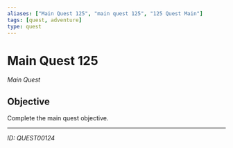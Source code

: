 ```yaml
---
aliases: ["Main Quest 125", "main quest 125", "125 Quest Main"]
tags: [quest, adventure]
type: quest
---
```


# Main Quest 125

*Main Quest*

## Objective
Complete the main quest objective.

---
*ID: QUEST00124*
